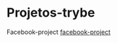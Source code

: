 # Projetos-trybe

Facebook-project
[facebook-project](https://lfavila.github.io/Projetos-trybe/facebook-project/)
